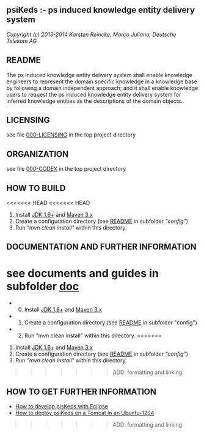 psiKeds :- ps induced knowledge entity delivery system
------------------------------------------------------

*Copyright (c) 2013-2014 Karsten Reincke, Marco Juliano, Deutsche Telekom AG*

README
------
The ps induced knowledge entity delivery system shall enable knowledge
engineers to represent the domain specific knowledge in a knowledge base by
following a domain independent approach; and it shall enable knowledge users
to request the ps induced knowledge entity delivery system for inferred
knowledge entities as the descriptions of the domain objects.

LICENSING
---------
see file [000-LICENSING](000-LICENSING) in the top project directory

ORGANIZATION
------------
see file [000-CODEX](000-CODEX) in the top project directory

HOW TO BUILD
------------
<<<<<<< HEAD
<<<<<<< HEAD
1. Install [JDK 1.6+](http://www.oracle.com/technetwork/java/javase/downloads/index.html) and [Maven 3.x](http://maven.apache.org/download.cgi)
2. Create a configuration directory (see [README](config/README.md) in subfolder *"config"*)
3. Run *"mvn clean install"* within this directory.

DOCUMENTATION AND FURTHER INFORMATION
-------------------------------------
see documents and guides in subfolder [doc](doc/)
=======
- 0. Install [JDK 1.6+](http://www.oracle.com/technetwork/java/javase/downloads/index.html) and [Maven 3.x](http://maven.apache.org/download.cgi)
- 1. Create a configuration directory (see [README](config/README.md) in subfolder "config")
- 2. Run "mvn clean install" within this directory.
=======
1. Install [JDK 1.6+](http://www.oracle.com/technetwork/java/javase/downloads/index.html) and [Maven 3.x](http://maven.apache.org/download.cgi)
2. Create a configuration directory (see [README](config/README.md) in subfolder *"config"*)
3. Run *"mvn clean install"* within this directory.
>>>>>>> ADD: formatting and linking

HOW TO GET FURTHER INFORMATION
------------------------------
- [How to develop pisKeds with Eclipse](doc/HowtoDevelopPiskedsWithEclipse.README)
- [How to deploy psiKeds on a Tomcat in an Ubuntu-1204](doc/HowtoDeployPsikedsOnTomcatUbuntu1204.README)
>>>>>>> ADD: formatting and linking
